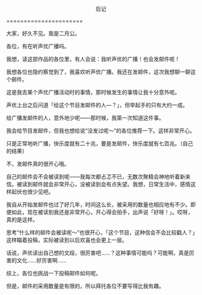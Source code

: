 <p align="center">后记</p>

======================

大家，好久不见。我是二月公。

各位，有在听声优广播吗。

我想，读这部作品的各位里，有人会说：我听声优的广播！也会发邮件呢！

我想各位也隐约察觉到了，我喜欢听声优广播。我还在发邮件，这次我想聊一聊这个邮件。

这是我去某个声优广播活动时的事情，那时候发生的事情让我十分意外呢。

声优上台之后问道「给这个节目发邮件的人—？」，但举起手的只有大约一成。

给广播发邮件的人，意外地少呢——那时候，我第一次知道这件事。

我会给节目发邮件，但我也想给说“没发过呢～”的各位推荐一下。这样非常开心。

只是正常地听广播，快乐度就有二十兆，要是发邮件，快乐度就有七百兆。（自己的结果）

不，发邮件真的很开心哦。

自己的邮件会不会被读到呢——我每次都忐忑不已，无数次聚精会神地听着新来信。被读到邮件就会非常开心，没被读到会有点失望。我想，日常生活中，感情这样起伏也很少见吧。

我自从开始发邮件也过了好几年，时间这么长，被采用的数量也相应地有不少。即便如此，现在被读到我还是非常开心，开心得会拍手，出声说「好呀！」。哎呀，真的是这样。

思考“什么样的邮件会被读呢～”也很开心，「这个节目，这种信会不会比较戳人？」这样瞄着投稿，实际被读到以后欢喜也会更上一层。

话说，声优读出自己想的文段，很厉害吧……？这种事情可能吗？可能啊，真是厉害的文化……好厉害啊……

综上，各位也挑战一下投稿邮件如何呢。

但是，邮件的采用数量是有限的，所以拜托各位不要写得比我有趣。

